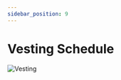 ```yaml
---
sidebar_position: 9
---
```


# Vesting Schedule


![Vesting](/img/TokenDistribution.png)

    



